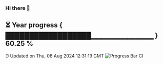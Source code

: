 ### Hi there 👋
⏳ Year progress { ██████████████████▁▁▁▁▁▁▁▁▁▁▁▁ } 60.25 %
---
⏰ Updated on Thu, 08 Aug 2024 12:31:19 GMT
![Progress Bar CI](https://github.com/liununu/liununu/workflows/Progress%20Bar%20CI/badge.svg)

